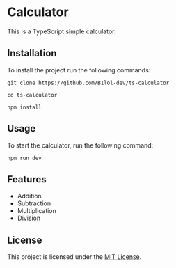 # Calculator

This is a TypeScript simple calculator.

## Installation

To install the project run the following commands:

```
git clone https://github.com/B1lol-dev/ts-calculator
```

```
cd ts-calculator
```

```
npm install
```

## Usage

To start the calculator, run the following command:

```
npm run dev
```

## Features

- Addition
- Subtraction
- Multiplication
- Division

## License

This project is licensed under the [MIT License](LICENSE).
